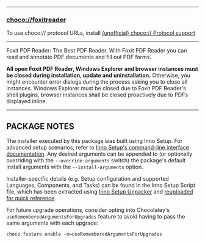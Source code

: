 
---
### [choco://foxitreader](choco://foxitreader)
To use choco:// protocol URLs, install [(unofficial) choco:// Protocol support](https://community.chocolatey.org/packages/choco-protocol-support)

---

Foxit PDF Reader: The Best PDF Reader. With Foxit PDF Reader you can read and annotate PDF documents and fill out PDF forms.

**All open Foxit PDF Reader, Windows Explorer and browser instances must be closed during installation, update and uninstallation.**
Otherwise, you might encounter error dialogs during the process asking you to close all instances.
Windows Explorer must be closed due to Foxit PDF Reader's shell plugins, browser instances shall be closed proactively due to PDFs displayed inline.

---

## **PACKAGE NOTES**

The installer executed by this package was built using Inno Setup. For advanced setup scenarios, refer to [Inno Setup's command-line interface documentation](https://jrsoftware.org/ishelp/index.php?topic=setupcmdline). Any desired arguments can be appended to (or optionally overriding with the `--override-arguments` switch) the package's default install arguments with the `--install-arguments` option.

Installer-specific details (e.g. Setup configuration and supported Languages, Components, and Tasks) can be found in the Inno Setup Script file, which has been extracted using [Inno Setup Unpacker](https://community.chocolatey.org/packages/innounp) and [reuploaded for quick reference](https://github.com/brogers5/chocolatey-package-foxitreader/tree/v12.0.1.12430/install_script.iss).

For future upgrade operations, consider opting into Chocolatey's `useRememberedArgumentsForUpgrades` feature to avoid having to pass the same arguments with each upgrade:
```
choco feature enable -n=useRememberedArgumentsForUpgrades
```
